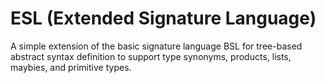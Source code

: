 # ESL (Extended Signature Language)
A simple extension of the basic signature language BSL for tree-based abstract syntax definition to support type synonyms, products, lists, maybies, and primitive types.